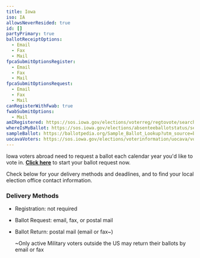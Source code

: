 ```yaml
---
title: Iowa
iso: IA
allowsNeverResided: true
id: []
partyPrimary: true
ballotReceiptOptions:
  - Email
  - Fax
  - Mail
fpcaSubmitOptionsRegister:
  - Email
  - Fax
  - Mail
fpcaSubmitOptionsRequest:
  - Email
  - Fax
  - Mail
canRegisterWithFwab: true
fwabSubmitOptions:
  - Mail
amIRegistered: https://sos.iowa.gov/elections/voterreg/regtovote/search.aspx
whereIsMyBallot: https://sos.iowa.gov/elections/absenteeballotstatus/search.aspx
sampleBallot: https://ballotpedia.org/Sample_Ballot_Lookup?utm_source=ballotpedia&utm_campaign=sample_ballot_frontpage
uocavaVoters: https://sos.iowa.gov/elections/voterinformation/uocava/voterreg.html
---
```

Iowa voters abroad need to request a ballot each calendar year you'd like to vote in. **[Click here](https://www.votefromabroad.org)** to start your ballot request now.

Check below for your delivery methods and deadlines, and to find your local election office contact information.

### Delivery Methods

* Registration: not required
* Ballot Request: email, fax, or postal mail
* Ballot Return: postal mail (email or fax~)

  ~Only active Military voters outside the US may return their ballots by email or fax